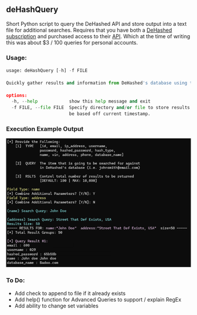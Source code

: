 ## deHashQuery
Short Python script to query the DeHashed API and store output into a text file for additional searches. Requires that you have both a [DeHashed subscription](https://dehashed.com/pricing) and purchased access to their [API](https://dehashed.com/api). Which at the time of writing this was about $3 / 100 queries for personal accounts.   

### Usage:
```python
usage: deHashQuery [-h] -f FILE

Quickly gather results and information from DeHashed's database using their API.

options:
  -h, --help            show this help message and exit
  -f FILE, --file FILE  Specify directory and/or file to store results in. If no file specified then default naming will
                        be based off current timestamp.
```
### Execution Example Output
![DeHashed API Linux](/assets/deHashQuery/Sample%20Script%20Execution.png)

### To Do:
- Add check to append to file if it already exists
- Add help() function for Advanced Queries to support / explain RegEx
- Add ability to change set variables

